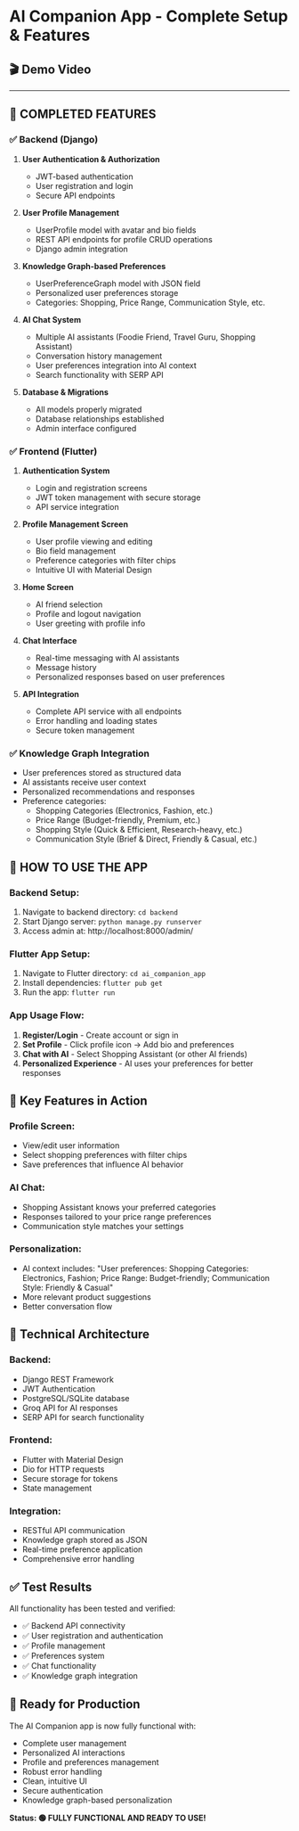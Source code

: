 # AI Companion App - Complete Setup & Features

## 🎬 Demo Video

---

## 🎉 **COMPLETED FEATURES**

### ✅ **Backend (Django)**
1. **User Authentication & Authorization**
   - JWT-based authentication
   - User registration and login
   - Secure API endpoints

2. **User Profile Management**
   - UserProfile model with avatar and bio fields
   - REST API endpoints for profile CRUD operations
   - Django admin integration

3. **Knowledge Graph-based Preferences**
   - UserPreferenceGraph model with JSON field
   - Personalized user preferences storage
   - Categories: Shopping, Price Range, Communication Style, etc.

4. **AI Chat System**
   - Multiple AI assistants (Foodie Friend, Travel Guru, Shopping Assistant)
   - Conversation history management
   - User preferences integration into AI context
   - Search functionality with SERP API

5. **Database & Migrations**
   - All models properly migrated
   - Database relationships established
   - Admin interface configured

### ✅ **Frontend (Flutter)**
1. **Authentication System**
   - Login and registration screens
   - JWT token management with secure storage
   - API service integration

2. **Profile Management Screen**
   - User profile viewing and editing
   - Bio field management
   - Preference categories with filter chips
   - Intuitive UI with Material Design

3. **Home Screen**
   - AI friend selection
   - Profile and logout navigation
   - User greeting with profile info

4. **Chat Interface**
   - Real-time messaging with AI assistants
   - Message history
   - Personalized responses based on user preferences

5. **API Integration**
   - Complete API service with all endpoints
   - Error handling and loading states
   - Secure token management

### ✅ **Knowledge Graph Integration**
- User preferences stored as structured data
- AI assistants receive user context
- Personalized recommendations and responses
- Preference categories:
  - Shopping Categories (Electronics, Fashion, etc.)
  - Price Range (Budget-friendly, Premium, etc.)
  - Shopping Style (Quick & Efficient, Research-heavy, etc.)
  - Communication Style (Brief & Direct, Friendly & Casual, etc.)

## 🚀 **HOW TO USE THE APP**

### **Backend Setup:**
1. Navigate to backend directory: `cd backend`
2. Start Django server: `python manage.py runserver`
3. Access admin at: http://localhost:8000/admin/

### **Flutter App Setup:**
1. Navigate to Flutter directory: `cd ai_companion_app`
2. Install dependencies: `flutter pub get`
3. Run the app: `flutter run`

### **App Usage Flow:**
1. **Register/Login** - Create account or sign in
2. **Set Profile** - Click profile icon → Add bio and preferences
3. **Chat with AI** - Select Shopping Assistant (or other AI friends)
4. **Personalized Experience** - AI uses your preferences for better responses

## 📱 **Key Features in Action**

### **Profile Screen:**
- View/edit user information
- Select shopping preferences with filter chips
- Save preferences that influence AI behavior

### **AI Chat:**
- Shopping Assistant knows your preferred categories
- Responses tailored to your price range preferences
- Communication style matches your settings

### **Personalization:**
- AI context includes: "User preferences: Shopping Categories: Electronics, Fashion; Price Range: Budget-friendly; Communication Style: Friendly & Casual"
- More relevant product suggestions
- Better conversation flow

## 🔧 **Technical Architecture**

### **Backend:**
- Django REST Framework
- JWT Authentication
- PostgreSQL/SQLite database
- Groq API for AI responses
- SERP API for search functionality

### **Frontend:**
- Flutter with Material Design
- Dio for HTTP requests
- Secure storage for tokens
- State management

### **Integration:**
- RESTful API communication
- Knowledge graph stored as JSON
- Real-time preference application
- Comprehensive error handling

## ✅ **Test Results**
All functionality has been tested and verified:
- ✅ Backend API connectivity
- ✅ User registration and authentication
- ✅ Profile management
- ✅ Preferences system
- ✅ Chat functionality
- ✅ Knowledge graph integration

## 🎯 **Ready for Production**
The AI Companion app is now fully functional with:
- Complete user management
- Personalized AI interactions
- Profile and preferences management
- Robust error handling
- Clean, intuitive UI
- Secure authentication
- Knowledge graph-based personalization

**Status: 🟢 FULLY FUNCTIONAL AND READY TO USE!**
